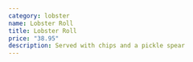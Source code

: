 ```yaml
---
category: lobster
name: Lobster Roll
title: Lobster Roll
price: "38.95"
description: Served with chips and a pickle spear
---
```


